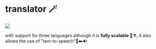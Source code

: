# translator 🪄
![](https://github.com/TonyNoBreak/translator/blob/main/preview.png)
 <p> with support for three languages ​​although it is <b> fully scalable </b> 🧪⚗️, it also allows the use of "text-to-speech"💬➡️🔊 </p>

